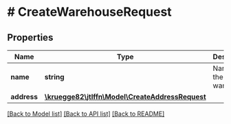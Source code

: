# # CreateWarehouseRequest

## Properties

Name | Type | Description | Notes
------------ | ------------- | ------------- | -------------
**name** | **string** | Name of the warehouse |
**address** | [**\kruegge82\jtlffn\Model\CreateAddressRequest**](CreateAddressRequest.md) |  |

[[Back to Model list]](../../README.md#models) [[Back to API list]](../../README.md#endpoints) [[Back to README]](../../README.md)
